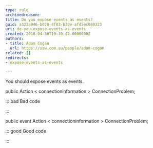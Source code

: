 ```yaml
---
type: rule
archivedreason: 
title: Do you expose events as events?
guid: a322a946-b020-4f03-b20e-afd5ec089323
uri: do-you-expose-events-as-events
created: 2018-04-30T19:30:42.0000000Z
authors:
- title: Adam Cogan
  url: https://ssw.com.au/people/adam-cogan
related: []
redirects:
- expose-events-as-events

---
```


You should expose events as events.

<!--endintro-->

public Action
&lt; connectioninformation &gt; ConnectionProblem;

::: bad
Bad code

:::

public event Action
&lt; connectioninformation &gt; ConnectionProblem;

::: good
Good code

:::
